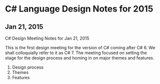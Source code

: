 # C# Language Design Notes for 2015


## Jan 21, 2015

C# Design Meeting Notes for Jan 21, 2015

This is the first design meeting for the version of C# coming after C# 6. We shall colloquially refer to it as C# 7. The meeting focused on setting the stage for the design process and homing in on major themes and features.

1. Design process
2. Themes
3. Features


